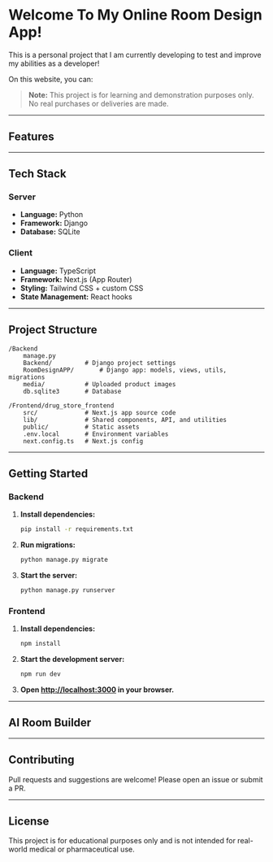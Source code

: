 # Welcome To My Online Room Design App!

This is a personal project that I am currently developing to test and improve my abilities as a developer!

On this website, you can:

> **Note:** This project is for learning and demonstration purposes only. No real purchases or deliveries are made.

---

## Features

---

## Tech Stack

### Server

- **Language:** Python
- **Framework:** Django
- **Database:** SQLite

### Client

- **Language:** TypeScript
- **Framework:** Next.js (App Router)
- **Styling:** Tailwind CSS + custom CSS
- **State Management:** React hooks

---

## Project Structure

```
/Backend
    manage.py
    Backend/         # Django project settings
    RoomDesignAPP/       # Django app: models, views, utils, migrations
    media/           # Uploaded product images
    db.sqlite3       # Database

/Frontend/drug_store_frontend
    src/             # Next.js app source code
    lib/             # Shared components, API, and utilities
    public/          # Static assets
    .env.local       # Environment variables
    next.config.ts   # Next.js config
```

---

## Getting Started

### Backend

1. **Install dependencies:**
   ```bash
   pip install -r requirements.txt
   ```
2. **Run migrations:**
   ```bash
   python manage.py migrate
   ```
3. **Start the server:**
   ```bash
   python manage.py runserver
   ```

### Frontend

1. **Install dependencies:**
   ```bash
   npm install
   ```
2. **Start the development server:**
   ```bash
   npm run dev
   ```
3. **Open [http://localhost:3000](http://localhost:3000) in your browser.**

---

## AI Room Builder

---

## Contributing

Pull requests and suggestions are welcome! Please open an issue or submit a PR.

---

## License

This project is for educational purposes only and is not intended for real-world medical or pharmaceutical use.
